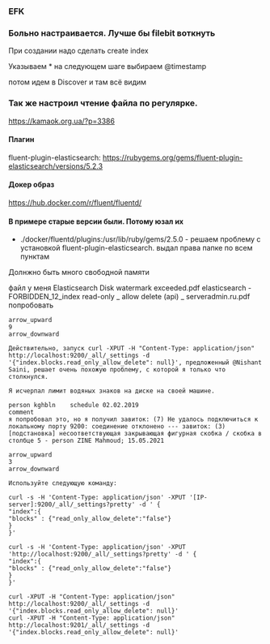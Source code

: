 ### EFK

### Больно настраивается. Лучше бы filebit воткнуть

При создании надо сделать create index

Указываем *
на следующем шаге выбираем @timestamp

потом идем в Discover и там всё видим

### Так же настроил чтение файла по регулярке.

https://kamaok.org.ua/?p=3386

#### Плагин
fluent-plugin-elasticsearch:
https://rubygems.org/gems/fluent-plugin-elasticsearch/versions/5.2.3

#### Докер образ
https://hub.docker.com/r/fluent/fluentd/

#### В примере старые версии были. Потому юзал их

- ./docker/fluentd/plugins:/usr/lib/ruby/gems/2.5.0 - решаем проблему с установкой fluent-plugin-elasticsearch. 
выдал права папке по всем пунктам 

Долнжно быть много свободной памяти

файл у меня
Elasticsearch Disk watermark exceeded.pdf
elasticsearch - FORBIDDEN_12_index read-only _ allow delete (api) _ serveradmin.ru.pdf
попробовать 
```
arrow_upward
9
arrow_downward

Действительно, запуск curl -XPUT -H "Content-Type: application/json" http://localhost:9200/_all/_settings -d '{"index.blocks.read_only_allow_delete": null}', предложенный @Nishant Saini, решает очень похожую проблему, с которой я только что столкнулся.

Я исчерпал лимит водяных знаков на диске на своей машине.

person kghbln    schedule 02.02.2019
comment
я попробовал это, но я получил завиток: (7) Не удалось подключиться к локальному порту 9200: соединение отклонено --- завиток: (3) [подстановка] несоответствующая закрывающая фигурная скобка / скобка в столбце 5 - person ZINE Mahmoud; 15.05.2021

arrow_upward
3
arrow_downward

Используйте следующую команду:

curl -s -H 'Content-Type: application/json' -XPUT '[IP-server]:9200/_all/_settings?pretty' -d ' {
"index":{
"blocks" : {"read_only_allow_delete":"false"}
}
}'
```

```
curl -s -H 'Content-Type: application/json' -XPUT 'http://localhost:9200/_all/_settings?pretty' -d ' {
"index":{
"blocks" : {"read_only_allow_delete":"false"}
}
}'
```
```
curl -XPUT -H "Content-Type: application/json" http://localhost:9200/_all/_settings -d '{"index.blocks.read_only_allow_delete": null}'
curl -XPUT -H "Content-Type: application/json" http://localhost:9201/_all/_settings -d '{"index.blocks.read_only_allow_delete": null}'
```